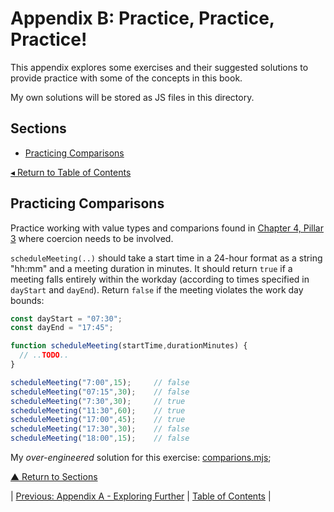 # Appendix B: Practice, Practice, Practice!
This appendix explores some exercises and their suggested solutions to provide practice with some of the concepts in this book.

My own solutions will be stored as JS files in this directory.

## Sections
* [Practicing Comparisons](#practicing-comparisons)

[◂ Return to Table of Contents](../README.md)

## Practicing Comparisons
Practice working with value types and comparions found in [Chapter 4, Pillar 3](../04/README.md#pillar-3-types-and-coercion) where coercion needs to be involved.

`scheduleMeeting(..)` should take a start time in a 24-hour format as a string "hh:mm" and a meeting duration in minutes. It should return `true` if a meeting falls entirely within the workday (according to times specified in `dayStart` and `dayEnd`). Return `false` if the meeting violates the work day bounds:

```javascript
const dayStart = "07:30";
const dayEnd = "17:45";

function scheduleMeeting(startTime,durationMinutes) {
  // ..TODO..
}

scheduleMeeting("7:00",15);     // false
scheduleMeeting("07:15",30);    // false
scheduleMeeting("7:30",30);     // true
scheduleMeeting("11:30",60);    // true
scheduleMeeting("17:00",45);    // true
scheduleMeeting("17:30",30);    // false
scheduleMeeting("18:00",15);    // false
```

My _over-engineered_ solution for this exercise: [comparions.mjs](./comparisons.mjs);

[▲ Return to Sections](#sections)

| [Previous: Appendix A - Exploring Further](../appendixA/README.md) | [Table of Contents](../README.md#table-of-contents) |
